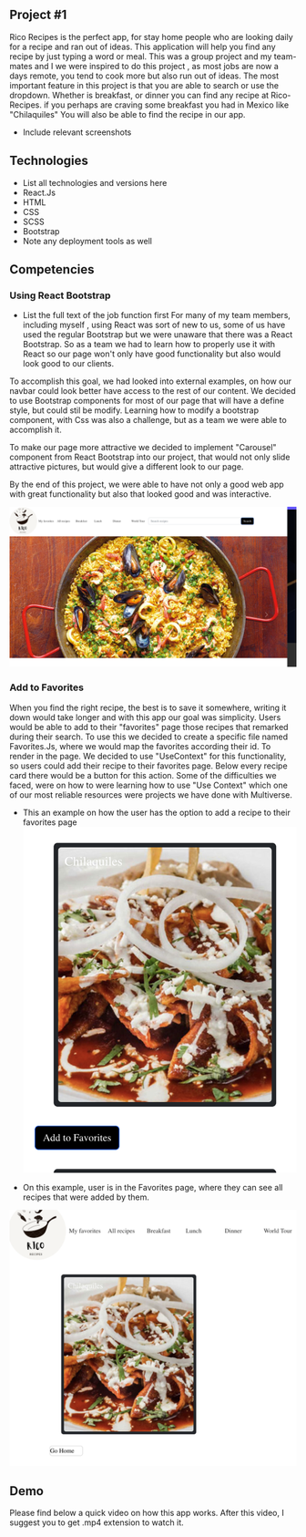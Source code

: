 ## Project #1

Rico Recipes is the perfect app, for stay home people who are looking daily for a recipe and ran out of ideas. This application will help you find any recipe by just typing a word or meal.
This was a group project and my team-mates and I we were inspired to do this project , as most jobs are now a days remote, you tend to cook more but also run out of ideas.
The most important feature in this project is that you are able to search or use the dropdown. Whether is breakfast, or dinner you can find any recipe at Rico-Recipes. if you perhaps are craving some breakfast you had in Mexico like "Chilaquiles" You will also be able to find the recipe in our app.
- Include relevant screenshots

## Technologies
- List all technologies and versions here
- React.Js
- HTML
- CSS
- SCSS
- Bootstrap
- Note any deployment tools as well

## Competencies
### Using React Bootstrap
- List the full text of the job function first
For many of my team members, including myself , using React was sort of new to us, some of us have used the regular Bootstrap but we were unaware that there was a React Bootstrap. So as a team we had to learn how to properly use it with React so our page won't only have good functionality but also would look good to our clients.

To accomplish this goal, we had looked into external examples, on how our navbar could look better have access to the rest of our content.
We decided to use Bootstrap components for most of our page that will have a define style, but could stil be modify. Learning how to modify a bootstrap component, with Css was also a challenge, but as a team we were able to accomplish it.

To make our page more attractive we decided to implement "Carousel" component from React Bootstrap into our project, that would not only slide attractive pictures, but would give a different look to our page.

By the end of this project, we were able to have not only a good web app with great functionality but also that looked good and was interactive.

!["Bootstrap example"](../Images/bootstrap.png)
### Add to Favorites
When you find the right recipe, the best is to save it somewhere, writing it down would take longer and with this app our goal was simplicity.
Users would be able to add to their "favorites" page those recipes that remarked during their search.
To use this we decided to create a specific file named Favorites.Js, where we would map the favorites according their id. To render in the page.
We decided to use "UseContext" for this functionality, so users could add their recipe to their favorites page. Below every recipe card there would be a button for this action.
Some of the difficulties we faced, were on how to were learning how to use "Use Context" which one of our most reliable resources were projects we have done with Multiverse.
 - This an example on how the user has the option to add a recipe to their favorites page
 !["add Favorites 1"](../Images/addfavorites1.png)

 - On this example, user is in the Favorites page, where they can see all recipes that were added by them.

 !["add Favorites 2"](../Images/addFavorites2.png)

 ## Demo
Please find below a quick video on how this app works. After this video, I suggest you to get .mp4 extension to watch it.


